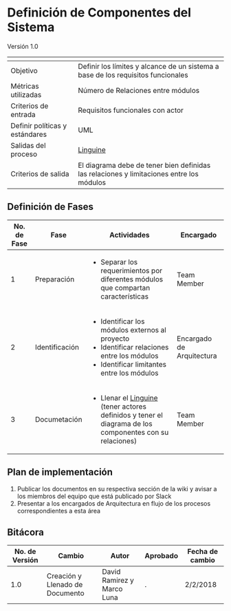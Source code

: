 # Definición de Componentes del Sistema
Versión 1.0


[]() | []()  
--|--
Objetivo| Definir los límites y alcance de un sistema a base de los requisitos funcionales
Métricas utilizadas | Número de Relaciones entre módulos
Criterios de entrada | Requisitos funcionales con actor
Definir políticas y estándares |UML
Salidas del proceso | [Linguine](https://docs.google.com/document/d/1USG0KzOqV7U5UHgWiQ0vZeb_cY74DBZ6ybxOfk-AR0A/edit?usp=sharing)
Criterios de salida | El diagrama debe de tener bien definidas las relaciones y limitaciones entre los módulos


## Definición de Fases
No. de Fase | Fase | Actividades | Encargado
------------|------|-------------|-----------
1 | Preparación |<ul><li>Separar los requerimientos por diferentes módulos que compartan características | Team Member
2 | Identificación |<ul><li>Identificar los módulos externos al proyecto</li><li>Identificar relaciones entre los módulos</li><li>Identificar limitantes entre los módulos</li></ul>| Encargado de Arquitectura
3 | Documetación |<ul><li>Llenar el [Linguine](https://docs.google.com/document/d/1USG0KzOqV7U5UHgWiQ0vZeb_cY74DBZ6ybxOfk-AR0A/edit?usp=sharing) (tener actores definidos y tener el diagrama de los componentes con su relaciones)</li></ul>| Team Member

## Plan de implementación

1. Publicar los documentos en su respectiva sección de la wiki y avisar a los miembros del equipo que está publicado por Slack
2. Presentar a los encargados de Arquitectura en flujo de los procesos correspondientes a esta área

## Bitácora


No. de Versión | Cambio | Autor | Aprobado | Fecha de cambio
---------------|--------|-------|----------|----------------
1.0 | Creación y Llenado de Documento | David Ramirez y Marco Luna | . | 2/2/2018
